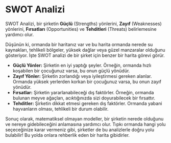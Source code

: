 # SWOT Analizi

SWOT Analizi, bir şirketin **Güçlü** (Strengths) yönlerini, **Zayıf** (Weaknesses) yönlerini, **Fırsatları** (Opportunities) ve **Tehditleri** (Threats) belirlemesine yardımcı olur.

Düşünün ki, ormanda bir haritanız var ve bu harita ormanda nerede su kaynakları, tehlikeli bölgeler, yüksek dağlar veya güzel manzaralar olduğunu gösteriyor. İşte SWOT analizi de bir şirket için benzer bir harita görevi görür.

* **Güçlü Yönler:** Şirketin en iyi yaptığı şeyler. Örneğin, ormanda hızlı koşabilen bir çocuğunuz varsa, bu onun güçlü yönüdür.
* **Zayıf Yönler:** Şirketin zorlandığı veya iyileştirmesi gereken alanlar. Ormanda yüksek yerlerden korkan bir çocuğunuz varsa, bu onun zayıf yönüdür.
* **Fırsatlar:** Şirketin yararlanabileceği dış faktörler. Örneğin, ormanda bulunan meyve ağaçları, acıktığınızda sizi doyurabilecek bir fırsattır.
* **Tehditler:** Şirketin dikkat etmesi gereken dış faktörler. Ormanda yabani hayvanların olması, tehlikeli bir durum olabilir.

Sonuç olarak, matematiksel olmayan modeller, bir şirketin nerede olduğunu ve nereye gidebileceğini anlamasına yardımcı olur. Tıpkı ormanda hangi yolu seçeceğinize karar vermeniz gibi, şirketler de bu analizlerle doğru yolu bulabilir! Bu yolda onlara rehberlik eden bir harita gibidirler.
